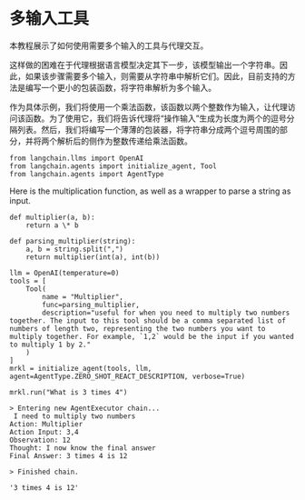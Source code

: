 多输入工具
=========================================================================

本教程展示了如何使用需要多个输入的工具与代理交互。

这样做的困难在于代理根据语言模型决定其下一步，该模型输出一个字符串。因此，如果该步骤需要多个输入，则需要从字符串中解析它们。因此，目前支持的方法是编写一个更小的包装函数，将字符串解析为多个输入。

作为具体示例，我们将使用一个乘法函数，该函数以两个整数作为输入，让代理访问该函数。为了使用它，我们将告诉代理将“操作输入”生成为长度为两个的逗号分隔列表。然后，我们将编写一个薄薄的包装器，将字符串分成两个逗号周围的部分，并将两个解析后的侧作为整数传递给乘法函数。





```
from langchain.llms import OpenAI
from langchain.agents import initialize_agent, Tool
from langchain.agents import AgentType

```






 Here is the multiplication function, as well as a wrapper to parse a string as input.
 







```
def multiplier(a, b):
    return a \* b

def parsing_multiplier(string):
    a, b = string.split(",")
    return multiplier(int(a), int(b))

```










```
llm = OpenAI(temperature=0)
tools = [
    Tool(
        name = "Multiplier",
        func=parsing_multiplier,
        description="useful for when you need to multiply two numbers together. The input to this tool should be a comma separated list of numbers of length two, representing the two numbers you want to multiply together. For example, `1,2` would be the input if you wanted to multiply 1 by 2."
    )
]
mrkl = initialize_agent(tools, llm, agent=AgentType.ZERO_SHOT_REACT_DESCRIPTION, verbose=True)

```










```
mrkl.run("What is 3 times 4")

```








```
> Entering new AgentExecutor chain...
 I need to multiply two numbers
Action: Multiplier
Action Input: 3,4
Observation: 12
Thought: I now know the final answer
Final Answer: 3 times 4 is 12

> Finished chain.

```






```
'3 times 4 is 12'

```








